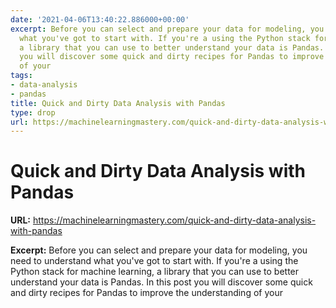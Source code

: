 ```yaml
---
date: '2021-04-06T13:40:22.886000+00:00'
excerpt: Before you can select and prepare your data for modeling, you need to understand
  what you've got to start with. If you're a using the Python stack for machine learning,
  a library that you can use to better understand your data is Pandas. In this post
  you will discover some quick and dirty recipes for Pandas to improve the understanding
  of your
tags:
- data-analysis
- pandas
title: Quick and Dirty Data Analysis with Pandas
type: drop
url: https://machinelearningmastery.com/quick-and-dirty-data-analysis-with-pandas
---
```


# Quick and Dirty Data Analysis with Pandas

**URL:** https://machinelearningmastery.com/quick-and-dirty-data-analysis-with-pandas

**Excerpt:** Before you can select and prepare your data for modeling, you need to understand what you've got to start with. If you're a using the Python stack for machine learning, a library that you can use to better understand your data is Pandas. In this post you will discover some quick and dirty recipes for Pandas to improve the understanding of your

